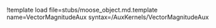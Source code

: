 !template load file=stubs/moose_object.md.template name=VectorMagnitudeAux syntax=/AuxKernels/VectorMagnitudeAux